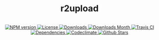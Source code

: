 <h1 align="center">r2upload</h1>

<div align="center">
  <strong></strong>
</div>

<br />

<div align="center">
  <!-- NPM version -->
  <a href="https://npmjs.org/package/r2upload" target="_blank">
    <img src="https://img.shields.io/npm/v/r2upload.svg" alt="NPM version" />
  </a>
  <!-- License -->
  <a href="https://npmjs.org/package/r2upload" target="_blank">
    <img src="https://img.shields.io/npm/l/r2upload.svg" alt="License" />
  </a>
  <!-- Downloads -->
  <a href="https://npmjs.org/package/r2upload" target="_blank">
    <img src="https://img.shields.io/npm/dt/r2upload.svg" alt="Downloads" />
  </a>
  <!-- Downloads Month -->
  <a href="https://npmjs.org/package/r2upload" target="_blank">
    <img src="https://img.shields.io/npm/dm/r2upload.svg" alt="Downloads Month" />
  </a>
  <!-- Travis CI -->
  <a href="https://travis-ci.org/r2js/r2upload" target="_blank">
    <img src="https://img.shields.io/travis/r2js/r2upload.svg" alt="Travis CI" />
  </a>
  <!-- Dependencies -->
  <a href="https://david-dm.org/r2js/r2upload" target="_blank">
    <img src="https://img.shields.io/david/r2js/r2upload.svg" alt="Dependencies" />
  </a>
  <!-- Codeclimate -->
  <a href="https://codeclimate.com/github/r2js/r2upload" target="_blank">
    <img src="https://img.shields.io/codeclimate/github/r2js/r2upload.svg" alt="Codeclimate" />
  </a>
  <!-- Github Stars -->
  <a href="https://github.com/r2js/r2upload" target="_blank">
    <img src="https://img.shields.io/github/stars/r2js/r2upload.svg?label=%E2%98%85" alt="Github Stars" />
  </a>
</div>
